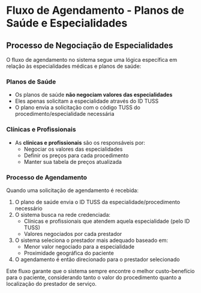 # Fluxo de Agendamento - Planos de Saúde e Especialidades

## Processo de Negociação de Especialidades

O fluxo de agendamento no sistema segue uma lógica específica em relação às especialidades médicas e planos de saúde:

### Planos de Saúde
- Os planos de saúde **não negociam valores das especialidades**
- Eles apenas solicitam a especialidade através do ID TUSS
- O plano envia a solicitação com o código TUSS do procedimento/especialidade necessária

### Clínicas e Profissionais
- As **clínicas e profissionais** são os responsáveis por:
  - Negociar os valores das especialidades
  - Definir os preços para cada procedimento
  - Manter sua tabela de preços atualizada

### Processo de Agendamento
Quando uma solicitação de agendamento é recebida:

1. O plano de saúde envia o ID TUSS da especialidade/procedimento necessário
2. O sistema busca na rede credenciada:
   - Clínicas e profissionais que atendem aquela especialidade (pelo ID TUSS)
   - Valores negociados por cada prestador
3. O sistema seleciona o prestador mais adequado baseado em:
   - Menor valor negociado para a especialidade
   - Proximidade geográfica do paciente
4. O agendamento é então direcionado para o prestador selecionado

Este fluxo garante que o sistema sempre encontre o melhor custo-benefício para o paciente, considerando tanto o valor do procedimento quanto a localização do prestador de serviço. 